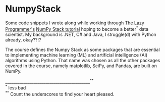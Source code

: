 # NumpyStack
Some code snippets I wrote along while working through [The Lazy Programmer's](https://lazyprogrammer.me/) [NumPy Stack tutorial](https://www.youtube.com/playlist?list=PLxgDUj5eygKnSd4MYHIuAC7E3VEPm_WLO) hoping to become a better<sup>\*</sup> data scientist. My background is .NET, C# and Java, I struggle(d) with Python already, okay??!?  

The course defines the Numpy Stack as some packages that are essential to implementing machine learning (ML) and artificial intelligence (AI) algorithms using Python. That name was chosen as all the other packages covered in the course, namely matplotlib, SciPy, and Pandas, are built on NumPy.  

__________________________________________<sup>\*\*</sup>  
<sup>\*</sup> less bad  
<sup>\*\*</sup> Count the underscores to find your heart pleased.
